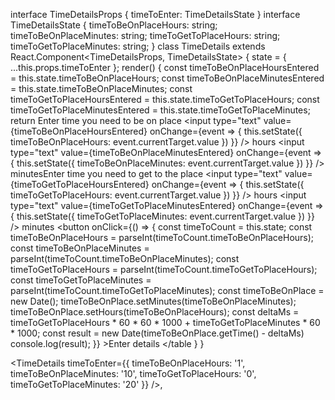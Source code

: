 
interface TimeDetailsProps { timeToEnter: TimeDetailsState }
interface TimeDetailsState {
        timeToBeOnPlaceHours: string;
    timeToBeOnPlaceMinutes: string;
    timeToGetToPlaceHours: string;
    timeToGetToPlaceMinutes: string;
}
class TimeDetails extends React.Component<TimeDetailsProps, TimeDetailsState> {
        state = {
            ...this.props.timeToEnter
    };
    render() {
            const timeToBeOnPlaceHoursEntered = this.state.timeToBeOnPlaceHours;
        const timeToBeOnPlaceMinutesEntered = this.state.timeToBeOnPlaceMinutes;
        const timeToGetToPlaceHoursEntered = this.state.timeToGetToPlaceHours;
        const timeToGetToPlaceMinutesEntered = this.state.timeToGetToPlaceMinutes;
        return <table>
            <tr>Enter time you need to be on place
                <input type="text"
                    value={timeToBeOnPlaceHoursEntered}
                    onChange={event => {
                            this.setState({ timeToBeOnPlaceHours: event.currentTarget.value })
                    }} /> hours
                <input type="text"
                    value={timeToBeOnPlaceMinutesEntered}
                    onChange={event => {
                            this.setState({ timeToBeOnPlaceMinutes: event.currentTarget.value })
                    }} /> minutes</tr>
            <tr>Enter time you need to get to the place
                <input type="text"
                    value={timeToGetToPlaceHoursEntered}
                    onChange={event => {
                            this.setState({ timeToGetToPlaceHours: event.currentTarget.value })
                    }} /> hours
                <input type="text"
                    value={timeToGetToPlaceMinutesEntered}
                    onChange={event => {
                            this.setState({ timeToGetToPlaceMinutes: event.currentTarget.value })
                    }} /> minutes </tr>
            <tr><button onClick={() => {
                    const timeToCount = this.state;
                const timeToBeOnPlaceHours = parseInt(timeToCount.timeToBeOnPlaceHours);
                const timeToBeOnPlaceMinutes = parseInt(timeToCount.timeToBeOnPlaceMinutes);
                const timeToGetToPlaceHours = parseInt(timeToCount.timeToGetToPlaceHours);
              const timeToGetToPlaceMinutes = parseInt(timeToCount.timeToGetToPlaceMinutes);
              const timeToBeOnPlace = new Date();
              timeToBeOnPlace.setMinutes(timeToBeOnPlaceMinutes);
              timeToBeOnPlace.setHours(timeToBeOnPlaceHours);
             const deltaMs = timeToGetToPlaceHours * 60 * 60 * 1000 + timeToGetToPlaceMinutes * 60 * 1000;
             const result = new Date(timeToBeOnPlace.getTime() - deltaMs)
             console.log(result);
         }} >Enter details</button></tr>
     </table
 }
}
 
<TimeDetails timeToEnter={{ timeToBeOnPlaceHours: '1', timeToBeOnPlaceMinutes: '10', timeToGetToPlaceHours: '0', timeToGetToPlaceMinutes: '20' }} />,